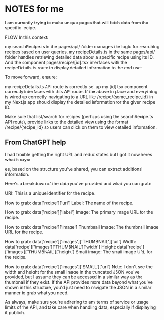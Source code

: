# NOTES for me
I am currently trying to make unique pages that will fetch data from the specific recipe. 


FLOW
In this context:

my searchRecipe.ts in the pages/api/ folder manages the logic for searching recipes based on user queries.
my recipeDetails.ts in the same pages/api/ folder handles retrieving detailed data about a specific recipe using its ID.
And the component pages/recipe/[id].tsx interfaces with the recipeDetails.ts route to display detailed information to the end user.

To move forward, ensure:

my recipeDetails.ts API route is correctly set up
my [id].tsx component correctly interfaces with this API route.
If the above in place and everything is wired up correctly, navigating to a URL like /recipe/{some_recipe_id} in my Next.js app should display the detailed information for the given recipe ID.

Make sure that list/search for recipes (perhaps using the searchRecipe.ts API route), provide links to the detailed view using the format /recipe/{recipe_id} so users can click on them to view detailed information.


## From ChatGPT help
I had trouble getting the right URL and redux states but I got it now heres what it says:

es, based on the structure you've shared, you can extract additional information.

Here's a breakdown of the data you've provided and what you can grab:

URI: This is a unique identifier for the recipe.

How to grab: data['recipe']['uri']
Label: The name of the recipe.

How to grab: data['recipe']['label']
Image: The primary image URL for the recipe.

How to grab: data['recipe']['image']
Thumbnail Image: The thumbnail image URL for the recipe.

How to grab: data['recipe']['images']['THUMBNAIL']['url']
Width: data['recipe']['images']['THUMBNAIL']['width']
Height: data['recipe']['images']['THUMBNAIL']['height']
Small Image: The small image URL for the recipe.

How to grab: data['recipe']['images']['SMALL']['url']
Note: I don't see the width and height for the small image in the truncated JSON you've provided, but I assume they can be accessed in a similar way as the thumbnail if they exist.
If the API provides more data beyond what you've shown in this structure, you'd just need to navigate the JSON in a similar manner to grab what you need.

As always, make sure you're adhering to any terms of service or usage limits of the API, and take care when handling data, especially if displaying it publicly.
